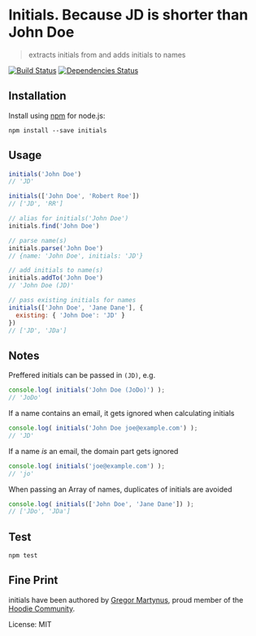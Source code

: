 Initials. Because JD is shorter than John Doe
=============================================

> extracts initials from and adds initials to names

[![Build Status](https://api.travis-ci.org/gr2m/initials.svg)](https://travis-ci.org/gr2m/initials/)
[![Dependencies Status](https://david-dm.org/gr2m/initials.svg)](https://david-dm.org/gr2m/initials)

Installation
------------

Install using [npm](https://npmjs.org/) for node.js:

```
npm install --save initials
```


Usage
-----

```js
initials('John Doe')
// 'JD'

initials(['John Doe', 'Robert Roe'])
// ['JD', 'RR']

// alias for initials('John Doe')
initials.find('John Doe')

// parse name(s)
initials.parse('John Doe')
// {name: 'John Doe', initials: 'JD'}

// add initials to name(s)
initials.addTo('John Doe')
// 'John Doe (JD)'

// pass existing initials for names
initials(['John Doe', 'Jane Dane'], {
  existing: { 'John Doe': 'JD' }
})
// ['JD', 'JDa']
```

Notes
-----

Preffered initials can be passed in `(JD)`, e.g.

```js
console.log( initials('John Doe (JoDo)') );
// 'JoDo'
```

If a name contains an email, it gets ignored when calculating initials

```js
console.log( initials('John Doe joe@example.com') );
// 'JD'
```

If a name _is_ an email, the domain part gets ignored

```js
console.log( initials('joe@example.com') );
// 'jo'
```

When passing an Array of names, duplicates of initials are avoided

```js
console.log( initials(['John Doe', 'Jane Dane']) );
// ['JDo', 'JDa']
```

Test
----

```
npm test
```


Fine Print
----------

initials have been authored by [Gregor Martynus](https://github.com/gr2m),
proud member of the [Hoodie Community](http://hood.ie/).

License: MIT
